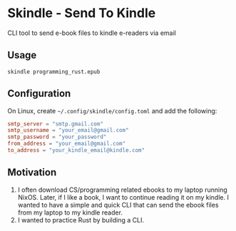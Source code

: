 # Skindle - Send To Kindle
CLI tool to send e-book files to kindle e-readers via email

## Usage
```shell
skindle programming_rust.epub
```

## Configuration
On Linux, create `~/.config/skindle/config.toml` and add the following: 
```toml
smtp_server = "smtp.gmail.com"
smtp_username = "your_email@gmail.com"
smtp_password = "your_password"
from_address = "your_email@gmail.com"
to_address = "your_kindle_email@kindle.com"
```

## Motivation
1. I often download CS/programming related ebooks to my laptop running NixOS. Later, if I like a book, I want to continue reading it on my kindle. I wanted to have a simple and quick CLI that can send the ebook files from my laptop to my kindle reader.
2. I wanted to practice Rust by building a CLI.



